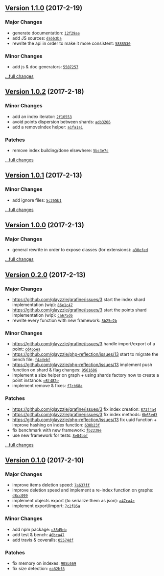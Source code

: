 ## [Version 1.1.0](https://github.com/glayzzle/grafine/releases/tag/v1.1.0) (2017-2-19)

### Major Changes

- generate documentation: [`12f29ae`](https://github.com/glayzzle/grafine/commit/12f29ae)
- add JS sources: [`dabb3ba`](https://github.com/glayzzle/grafine/commit/dabb3ba)
- rewrite the api in order to make it more consistent: [`5888530`](https://github.com/glayzzle/grafine/commit/5888530)

### Minor Changes

- add js & doc generators: [`5507257`](https://github.com/glayzzle/grafine/commit/5507257)

[...full changes](https://github.com/glayzzle/grafine/compare/v1.0.2...v1.1.0)

## [Version 1.0.2](https://github.com/glayzzle/grafine/releases/tag/v1.0.2) (2017-2-18)

### Minor Changes

- add an index iterator: [`2f10553`](https://github.com/glayzzle/grafine/commit/2f10553)
- avoid points dispersion between shards: [`adb3206`](https://github.com/glayzzle/grafine/commit/adb3206)
- add a removeIndex helper: [`a1fa1a1`](https://github.com/glayzzle/grafine/commit/a1fa1a1)

### Patches

- remove index building/done elsewhere: [`5bc3e7c`](https://github.com/glayzzle/grafine/commit/5bc3e7c)

[...full changes](https://github.com/glayzzle/grafine/compare/v1.0.1...v1.0.2)

## [Version 1.0.1](https://github.com/glayzzle/grafine/releases/tag/v1.0.1) (2017-2-13)

### Minor Changes

- add ignore files: [`5c265b1`](https://github.com/glayzzle/grafine/commit/5c265b1)

[...full changes](https://github.com/glayzzle/grafine/compare/v1.0.0...v1.0.1)

## [Version 1.0.0](https://github.com/glayzzle/grafine/releases/tag/v1.0.0) (2017-2-13)

### Major Changes

- general rewrite in order to expose classes (for extensions): [`a30efed`](https://github.com/glayzzle/grafine/commit/a30efed)

[...full changes](https://github.com/glayzzle/grafine/compare/v0.2.0...v1.0.0)

## [Version 0.2.0](https://github.com/glayzzle/grafine/releases/tag/v0.2.0) (2017-2-13)

### Major Changes

- https://github.com/glayzzle/grafine/issues/3 start the index shard implementation (wip): [`86e1c47`](https://github.com/glayzzle/grafine/commit/86e1c47)
- https://github.com/glayzzle/grafine/issues/3 start the points shard implementation (wip): [`ca675d6`](https://github.com/glayzzle/grafine/commit/ca675d6)
- rewrite every function with new framework: [`8b25e2b`](https://github.com/glayzzle/grafine/commit/8b25e2b)

### Minor Changes

- https://github.com/glayzzle/grafine/issues/3 handle import/export of a point: [`cd465ea`](https://github.com/glayzzle/grafine/commit/cd465ea)
- https://github.com/glayzzle/php-reflection/issues/13 start to migrate the bench file: [`f4adebf`](https://github.com/glayzzle/grafine/commit/f4adebf)
- https://github.com/glayzzle/php-reflection/issues/13 implement push function on shard & flag changes: [`9561606`](https://github.com/glayzzle/grafine/commit/9561606)
- implement a size helper on graph + using shards factory now to create a point instance: [`e8f482e`](https://github.com/glayzzle/grafine/commit/e8f482e)
- implement remove & fixes: [`f7cb68a`](https://github.com/glayzzle/grafine/commit/f7cb68a)

### Patches

- https://github.com/glayzzle/grafine/issues/3 fix index creation: [`873f4a4`](https://github.com/glayzzle/grafine/commit/873f4a4)
- https://github.com/glayzzle/grafine/issues/3 fix index methods: [`6b65ed3`](https://github.com/glayzzle/grafine/commit/6b65ed3)
- https://github.com/glayzzle/php-reflection/issues/13 fix uuid function + improve hashing on index function: [`638b23f`](https://github.com/glayzzle/grafine/commit/638b23f)
- fix benchmark with new framework: [`fb2238e`](https://github.com/glayzzle/grafine/commit/fb2238e)
- use new framework for tests: [`8e84bbf`](https://github.com/glayzzle/grafine/commit/8e84bbf)

[...full changes](https://github.com/glayzzle/grafine/compare/v0.1.0...v0.2.0)

## [Version 0.1.0](https://github.com/glayzzle/grafine/releases/tag/v0.1.0) (2017-2-10)

### Major Changes

- improve items deletion speed: [`7a637ff`](https://github.com/glayzzle/grafine/commit/7a637ff)
- improve deletion speed and implement a re-index function on graphs: [`d8cc099`](https://github.com/glayzzle/grafine/commit/d8cc099)
- implement objects export (to serialize them as json): [`a47ca4c`](https://github.com/glayzzle/grafine/commit/a47ca4c)
- implement export/import: [`7c2f85a`](https://github.com/glayzzle/grafine/commit/7c2f85a)

### Minor Changes

- add npm package: [`c35d5eb`](https://github.com/glayzzle/grafine/commit/c35d5eb)
- add test & bench: [`40bca47`](https://github.com/glayzzle/grafine/commit/40bca47)
- add travis & coveralls: [`05574df`](https://github.com/glayzzle/grafine/commit/05574df)

### Patches

- fix memory on indexes: [`905b569`](https://github.com/glayzzle/grafine/commit/905b569)
- fix size detection: [`ea82bf8`](https://github.com/glayzzle/grafine/commit/ea82bf8)
